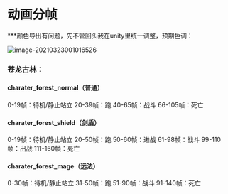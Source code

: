 # 动画分帧

***颜色导出有问题，先不管回头我在unity里统一调整，预期色调：

![image-20210323001016526](C:\Users\autm09\AppData\Roaming\Typora\typora-user-images\image-20210323001016526.png)

### 苍龙古林：

#### charater_forest_normal（普通）

0-19帧：待机/静止站立
20-39帧：跑
40-65帧：战斗
66-105帧：死亡

#### charater_forest_shield（剑盾）

0-19帧：待机/静止站立
20-50帧：跑
50-60帧：进战
61-98帧：战斗
99-110帧：出战
111-160帧：死亡

#### charater_forest_mage（远法）

0-30帧：待机/静止站立
31-50帧：跑
51-90帧：战斗
91-140帧：死亡